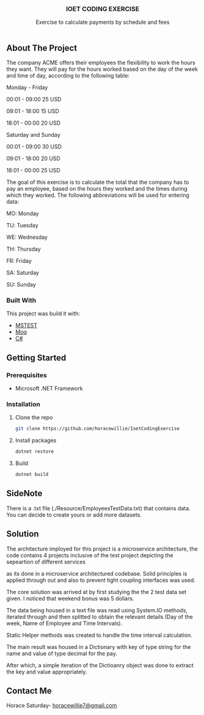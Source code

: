 <!-- PROJECT LOGO -->
<br />
<p align="center">

<h3 align="center">IOET CODING EXERCISE</h3>

  <p align="center">
    Exercise to calculate payments by schedule and fees 
    <br /> 
    <br />
    </p>

## About The Project

The company ACME offers their employees the flexibility to work the hours they want. They will pay for the hours worked based on the day of the week and time of day, according to the following table:

Monday - Friday

00:01 - 09:00 25 USD

09:01 - 18:00 15 USD

18:01 - 00:00 20 USD

Saturday and Sunday

00:01 - 09:00 30 USD

09:01 - 18:00 20 USD

18:01 - 00:00 25 USD

The goal of this exercise is to calculate the total that the company has to pay an employee, based on the hours they worked and the times during which they worked. The following abbreviations will be used for entering data:

MO: Monday

TU: Tuesday

WE: Wednesday

TH: Thursday

FR: Friday

SA: Saturday

SU: Sunday

### Built With

This project was build it with:

- [MSTEST](https://github.com/microsoft/testfx)
- [Moq](https://github.com/moq/moq4)
- [C#](https://learn.microsoft.com/en-us/dotnet/csharp/)


## Getting Started

### Prerequisites

- Microsoft .NET Framework

### Installation

1. Clone the repo
   ```sh
   git clone https://github.com/horacewillie/IoetCodingExercise
   ```
2. Install packages
   ```sh
   dotnet restore
   ```
3. Build
   ```sh
   dotnet build
   ```

## SideNote
There is a .txt file (./Resource/EmployeesTestData.txt) that contains data. You can decide to create yours or add more datasets.

## Solution

The architecture imployed for this project is a microservice architecture, the code contains 4 projects inclusive of the test project depicting the sepeartion of different services

as its done in a microservice architectured codebase. Solid principles is applied through out and also to prevent tight coupling interfaces was used.

The core solution was arrived at by first studying the the 2 test data set given. I noticed that weekend bonus was 5 dollars.

The data being housed in a text file was read using System.IO methods, iterated through and then splitted to obtain the relevant details (Day of the week, Name of Employee and  Time Intervals). 

Static Helper methods was created to handle the time interval calculation.

The main result was housed in a Dictionary with key of type string for the name and value of type decimal for the pay.

After which, a simple iteration of  the Dictioanry object was done to extract the key and value appropriately.

## Contact Me

Horace Saturday- horacewillie7@gmail.com


